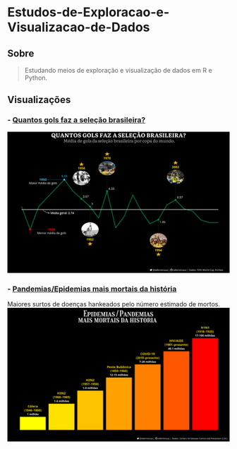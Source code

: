 # Estudos-de-Exploracao-e-Visualizacao-de-Dados

## Sobre
> Estudando meios de exploração e visualização de dados em R e Python.

## Visualizações

  ### - **[Quantos gols faz a seleção brasileira?](Visualizacao/Brasil-WorldCup)**
  ![Screenshot](Visualizacao/Brasil-WorldCup/Brasil-Gols-Copa.png)
  
  ### - **[Pandemias/Epidemias mais mortais da história](Visualizacao/Maiores-Pand-Epid)**
  Maiores surtos de doenças hankeados pelo número estimado de mortos.
  ![Screenshot](Visualizacao/Maiores-Pand-Epid/Maiores-Pand-Epid.png)

